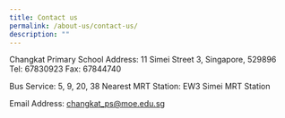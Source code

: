 ```yaml
---
title: Contact us
permalink: /about-us/contact-us/
description: ""
---
```


Changkat Primary School
Address: 11 Simei Street 3, Singapore, 529896
Tel: 67830923
Fax: 67844740

Bus Service: 5, 9, 20, 38
Nearest MRT Station: EW3 Simei MRT Station

Email Address: changkat_ps@moe.edu.sg
